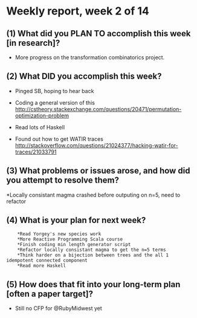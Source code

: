 # Weekly report, week 2 of 14

## (1) What did you PLAN TO accomplish this week [in research]?

  * More progress on the transformation combinatorics project.

## (2) What DID you accomplish this week?

  * Pinged SB, hoping to hear back

  * Coding a general version of this http://cstheory.stackexchange.com/questions/20471/permutation-optimization-problem
  * Read lots of Haskell
  * Found out how to get WATIR traces http://stackoverflow.com/questions/21024377/hacking-watir-for-traces/21033791


## (3) What problems or issues arose, and how did you attempt to resolve them?

  *Locally consistant magma crashed before outputing on n=5, need to refactor


## (4) What is your plan for next week?
        *Read Yorgey's new species work
        *More Reactive Programming Scala course
        *Finish coding min length generator script
        *Refactor locally consistant magma to get the n=5 terms
        *Think harder on a bijection between trees and the all 1 idempotent connected component
        *Read more Haskell


## (5) How does that fit into your long-term plan [often a paper target]?

* Still no CFP for @RubyMidwest yet


